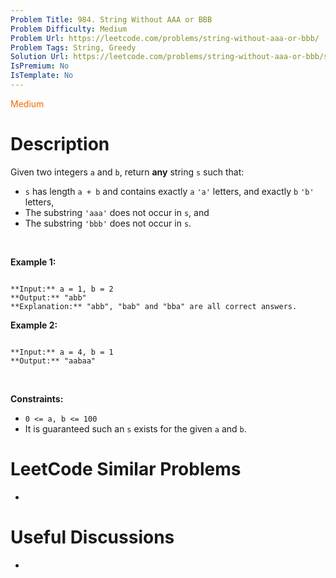```yaml
---
Problem Title: 984. String Without AAA or BBB
Problem Difficulty: Medium
Problem Url: https://leetcode.com/problems/string-without-aaa-or-bbb/
Problem Tags: String, Greedy
Solution Url: https://leetcode.com/problems/string-without-aaa-or-bbb/solution/
IsPremium: No
IsTemplate: No
---
```


<span style="color: rgb(239, 108, 0);">Medium</span>

# Description

Given two integers `a` and `b`, return **any** string `s` such that:


* `s` has length `a + b` and contains exactly `a` `'a'` letters, and exactly `b` `'b'` letters,
* The substring `'aaa'` does not occur in `s`, and
* The substring `'bbb'` does not occur in `s`.


 


**Example 1:**



```

**Input:** a = 1, b = 2
**Output:** "abb"
**Explanation:** "abb", "bab" and "bba" are all correct answers.

```

**Example 2:**



```

**Input:** a = 4, b = 1
**Output:** "aabaa"

```

 


**Constraints:**


* `0 <= a, b <= 100`
* It is guaranteed such an `s` exists for the given `a` and `b`.




# LeetCode Similar Problems

- []()

# Useful Discussions

- []()
